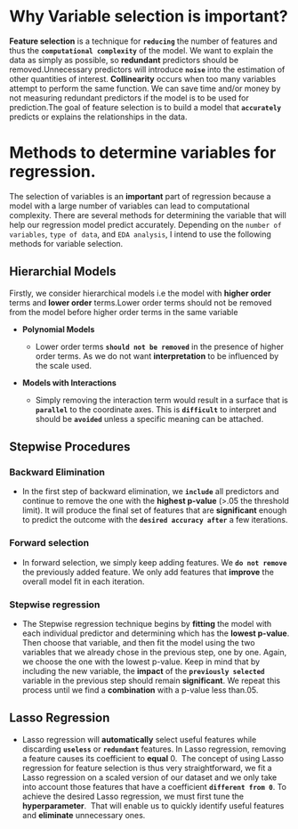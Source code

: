 # Why Variable selection is important?

**Feature selection** is a technique for **`reducing`** the number of features and thus the **`computational complexity`** of the model. We want to explain the data as simply as 
possible, so **redundant** predictors should be removed.Unnecessary predictors will introduce **`noise`** into the estimation of other quantities of interest. **Collinearity** 
occurs when too many variables attempt to perform the same function. We can save time and/or money by not measuring redundant predictors if the model is to be used 
for prediction.The goal of feature selection is to build a model that **`accurately`** predicts or explains the relationships in the data.

# Methods to determine variables for regression.

The selection of variables is an **important** part of regression because a model with a large number of variables can lead to computational complexity. There are
several methods for determining the variable that will help our regression model predict accurately. Depending on the `number of variables`, `type of data`, and 
`EDA analysis`, I intend to use the following methods for variable selection.
 
## **Hierarchial Models**
  Firstly, we consider hierarchical models i.e the model with **higher order** terms and **lower order** terms.Lower order terms should not be removed 
  from the model before higher order terms in the same variable
  
  - **Polynomial Models**
    - Lower order terms **`should not be removed`** in the presence of higher order terms. As we do not want **interpretation** to be influenced by the scale used.
    
  - **Models with Interactions**
    - Simply removing the interaction term would result in a surface that is **`parallel`** to the coordinate axes. This is **`difficult`** to interpret and should be **`avoided`** unless a specific meaning can be attached.
      
## **Stepwise Procedures**

### **Backward Elimination**
   - In the first step of backward elimination, we **`include`** all predictors and continue to remove the one with the **highest p-value** (>.05 the threshold limit). It will produce the final set of features that are **significant** enough to predict the outcome with the **`desired accuracy after`** a few iterations.
   
### **Forward selection**
  - In forward selection, we simply keep adding features. We **`do not remove`** the previously added feature. We only add features that **improve** the overall model fit in each iteration.

### **Stepwise regression** 
  - The Stepwise regression technique begins by **fitting** the model with each individual predictor and determining which has the **lowest p-value**. Then choose that variable, and then fit the model using the two variables that we already chose in the previous step, one by one. Again, we choose the one with the lowest p-value. Keep in mind that by including the new variable, the **impact** of the **`previously selected`** variable in the previous step should remain **significant**. We repeat this process until we find a **combination** with a p-value less than.05.

## **Lasso Regression**
  - Lasso regression will **automatically** select useful features while discarding **`useless`** or **`redundant`** features. In Lasso regression, removing a feature causes its coefficient to **equal** 0.  The concept of using Lasso regression for feature selection is thus very straightforward, we fit a Lasso regression on a scaled version of our dataset and we only take into account those features that have a coefficient **`different from 0`**. To achieve the desired Lasso regression, we must first tune the **hyperparameter**.  That will enable us to quickly identify useful features and **eliminate** unnecessary ones.
